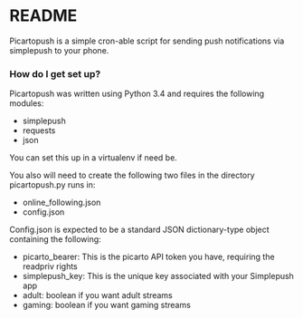 # README #

Picartopush is a simple cron-able script for sending push notifications via simplepush to your phone.

### How do I get set up? ###

Picartopush was written using Python 3.4 and requires the following modules:
* simplepush
* requests
* json

You can set this up in a virtualenv if need be.

You also will need to create the following two files in the directory picartopush.py runs in:

* online\_following.json
* config.json

Config.json is expected to be a standard JSON dictionary-type object containing the following:

* picarto\_bearer: This is the picarto API token you have, requiring the readpriv rights
* simplepush\_key: This is the unique key associated with your Simplepush app
* adult: boolean if you want adult streams
* gaming: boolean if you want gaming streams

